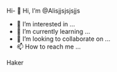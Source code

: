 Hi- 👋 Hi, I’m @Alisjjsjsjsjjs
- 👀 I’m interested in ...
- 🌱 I’m currently learning ...
- 💞️ I’m looking to collaborate on ...
- 📫 How to reach me ...

<!---
Alisjjsjsjsjjs/Alisjjsjsjsjjs is a ✨ special ✨ repository because its `README.md` (this file) appears on your GitHub profile.
You can click the Preview link to take a look at your changes.
--->Haker
